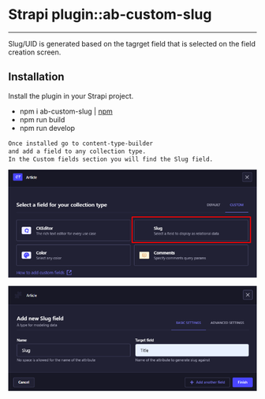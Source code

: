 # Strapi plugin::ab-custom-slug
---

Slug/UID is generated based on the tagrget field that is selected on the field creation screen.



## Installation
Install the plugin in your Strapi project.

- npm i ab-custom-slug | [npm](https://www.npmjs.com/package/ab-custom-slug)
- npm run build  
- npm run develop


```
Once installed go to content-type-builder 
and add a field to any collection type.
In the Custom fields section you will find the Slug field.
```
![Alt text](image-1.png)

![Alt text](image.png)